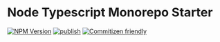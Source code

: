 # Node Typescript Monorepo Starter

[![NPM Version](https://img.shields.io/npm/v/monorepo-starter?style=flat-square)](https://www.npmjs.com/package/monorepo-starter)
[![publish](https://img.shields.io/github/actions/workflow/status/jstarter/monorepo-starter/publish.yml?style=flat-square&logo=github&label=publish
)](https://github.com/jstarter/monorepo-starter/actions/workflows/publish.yml)
[![Commitizen friendly](https://img.shields.io/badge/commitizen-friendly-brightgreen.svg?style=flat-square)](http://commitizen.github.io/cz-cli/)
